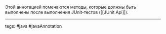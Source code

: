 Этой аннотацией помечаются методы, которые должны быть выполнены после выполнения JUnit-тестов ([[JUnit Api]]).

---
tegs: #java #javaAnnotation